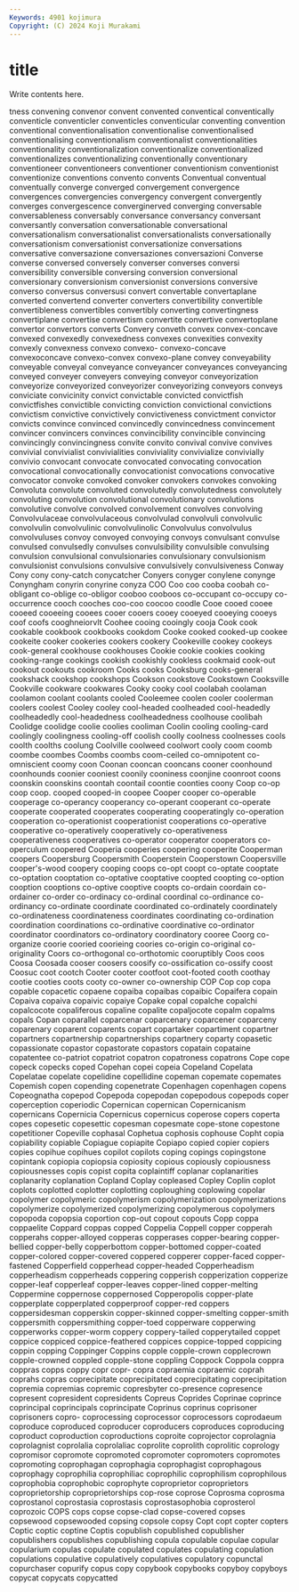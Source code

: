 ```yaml
---
Keywords: 4901 kojimura
Copyright: (C) 2024 Koji Murakami
---
```


# title

Write contents here.



tness convening convenor
convent convented conventical conventically conventicle conventicler conventicles conventicular conventing convention
conventional conventionalisation conventionalise conventionalised conventionalising conventionalism conventionalist conventionalities conventionality conventionalization
conventionalize conventionalized conventionalizes conventionalizing conventionally conventionary conventioneer conventioneers conventioner conventionism
conventionist conventionize conventions convento convents Conventual conventual conventually converge converged
convergement convergence convergences convergencies convergency convergent convergently converges convergescence converginerved
converging conversable conversableness conversably conversance conversancy conversant conversantly conversation conversationable
conversational conversationalism conversationalist conversationalists conversationally conversationism conversationist conversationize conversations conversative
conversazione conversaziones conversazioni Converse converse conversed conversely converser converses conversi
conversibility conversible conversing conversion conversional conversionary conversionism conversionist conversions conversive
converso conversus conversusi convert convertable convertaplane converted convertend converter converters
convertibility convertible convertibleness convertibles convertibly converting convertingness convertiplane convertise convertism
convertite convertive convertoplane convertor convertors converts Convery conveth convex convex-concave
convexed convexedly convexedness convexes convexities convexity convexly convexness convexo convexo-
convexo-concave convexoconcave convexo-convex convexo-plane convey conveyability conveyable conveyal conveyance conveyancer
conveyances conveyancing conveyed conveyer conveyers conveying conveyor conveyorization conveyorize conveyorized
conveyorizer conveyorizing conveyors conveys conviciate convicinity convict convictable convicted convictfish
convictfishes convictible convicting conviction convictional convictions convictism convictive convictively convictiveness
convictment convictor convicts convince convinced convincedly convincedness convincement convincer convincers
convinces convincibility convincible convincing convincingly convincingness convite convito convival convive
convives convivial convivialist convivialities conviviality convivialize convivially convivio convocant convocate
convocated convocating convocation convocational convocationally convocationist convocations convocative convocator convoke
convoked convoker convokers convokes convoking Convoluta convolute convoluted convolutedly convolutedness
convolutely convoluting convolution convolutional convolutionary convolutions convolutive convolve convolved convolvement
convolves convolving Convolvulaceae convolvulaceous convolvulad convolvuli convolvulic convolvulin convolvulinic convolvulinolic
Convolvulus convolvulus convolvuluses convoy convoyed convoying convoys convulsant convulse convulsed
convulsedly convulses convulsibility convulsible convulsing convulsion convulsional convulsionaries convulsionary convulsionism
convulsionist convulsions convulsive convulsively convulsiveness Conway Cony cony cony-catch conycatcher
Conyers conyger conylene conynge Conyngham conyrin conyrine conyza COO Coo
coo cooba coobah co-obligant co-oblige co-obligor cooboo cooboos co-occupant co-occupy
co-occurrence cooch cooches coo-coo coocoo coodle Cooe cooed cooee cooeed
cooeeing cooees cooer cooers cooey cooeyed cooeying cooeys coof coofs
cooghneiorvlt Coohee cooing cooingly cooja Cook cook cookable cookbook cookbooks
cookdom Cooke cooked cooked-up cookee cookeite cooker cookeries cookers cookery
Cookeville cookey cookeys cook-general cookhouse cookhouses Cookie cookie cookies cooking
cooking-range cookings cookish cookishly cookless cookmaid cook-out cookout cookouts cookroom
Cooks cooks Cooksburg cooks-general cookshack cookshop cookshops Cookson cookstove Cookstown
Cooksville Cookville cookware cookwares Cooky cooky cool coolabah coolaman coolamon
coolant coolants cooled Cooleemee coolen cooler coolerman coolers coolest Cooley
cooley cool-headed coolheaded cool-headedly coolheadedly cool-headedness coolheadedness coolhouse coolibah Coolidge
coolidge coolie coolies cooliman Coolin cooling cooling-card coolingly coolingness cooling-off
coolish coolly coolness coolnesses cools coolth coolths coolung Coolville coolweed
coolwort cooly coom coomb coombe coombes Coombs coombs coom-ceiled co-omnipotent
co-omniscient coomy coon Coonan cooncan cooncans cooner coonhound coonhounds coonier
cooniest coonily cooniness coonjine coonroot coons coonskin coonskins coontah coontail
coontie coonties coony Coop co-op coop coop. cooped cooped-in coopee
Cooper cooper co-operable cooperage co-operancy cooperancy co-operant cooperant co-operate cooperate
cooperated cooperates cooperating cooperatingly co-operation cooperation co-operationist cooperationist cooperations co-operative
cooperative co-operatively cooperatively co-operativeness cooperativeness cooperatives co-operator cooperator cooperators co-operculum
coopered Cooperia cooperies coopering cooperite Cooperman coopers Coopersburg Coopersmith Cooperstein
Cooperstown Coopersville cooper's-wood coopery cooping coops co-opt coopt co-optate cooptate
co-optation cooptation co-optative cooptative coopted coopting co-option cooption cooptions co-optive
cooptive coopts co-ordain coordain co-ordainer co-order co-ordinacy co-ordinal coordinal co-ordinance
co-ordinancy co-ordinate coordinate coordinated co-ordinately coordinately co-ordinateness coordinateness coordinates coordinating
co-ordination coordination coordinations co-ordinative coordinative co-ordinator coordinator coordinators co-ordinatory coordinatory
cooree Coorg co-organize coorie cooried coorieing coories co-origin co-original co-originality
Coors co-orthogonal co-orthotomic cooruptibly Coos coos Coosa Coosada cooser coosers
coosify co-ossification co-ossify coost Coosuc coot cootch Cooter cooter cootfoot
coot-footed cooth coothay cootie cooties coots cooty co-owner co-ownership COP
Cop cop copa copable copacetic copaene copaiba copaibas copaibic Copaifera
copain Copaiva copaiva copaivic copaiye Copake copal copalche copalchi copalcocote
copaliferous copaline copalite copaljocote copalm copalms copals Copan coparallel coparcenar
coparcenary coparcener coparceny coparenary coparent coparents copart copartaker copartiment copartner
copartners copartnership copartnerships copartnery coparty copasetic copassionate copastor copastorate copastors
copatain copataine copatentee co-patriot copatriot copatron copatroness copatrons Cope cope
copeck copecks coped Copehan copei copeia Copeland Copelata Copelatae copelate
copelidine copellidine copeman copemate copemates Copemish copen copending copenetrate Copenhagen
copenhagen copens Copeognatha copepod Copepoda copepodan copepodous copepods coper coperception
coperiodic Copernican copernican Copernicanism copernicans Copernicia Copernicus copernicus coperose copers
coperta copes copesetic copesettic copesman copesmate cope-stone copestone copetitioner Copeville
cophasal Cophetua cophosis cophouse Copht copia copiability copiable Copiague copiapite
Copiapo copied copier copiers copies copihue copihues copilot copilots coping
copings copingstone copintank copiopia copiopsia copiosity copious copiously copiousness copiousnesses
copis copist copita coplaintiff coplanar coplanarities coplanarity coplanation Copland Coplay
copleased Copley Coplin coplot coplots coplotted coplotter coplotting coploughing coplowing
copolar copolymer copolymeric copolymerism copolymerization copolymerizations copolymerize copolymerized copolymerizing copolymerous
copolymers copopoda copopsia coportion cop-out copout copouts Copp coppa coppaelite
Coppard coppas copped Coppelia Coppell copper copperah copperahs copper-alloyed copperas
copperases copper-bearing copper-bellied copper-belly copperbottom copper-bottomed copper-coated copper-colored copper-covered coppered
copperer copper-faced copper-fastened Copperfield copperhead copper-headed Copperheadism copperheadism copperheads coppering
copperish copperization copperize copper-leaf copperleaf copper-leaves copper-lined copper-melting Coppermine coppernose
coppernosed Copperopolis copper-plate copperplate copperplated copperproof copper-red coppers coppersidesman copperskin
copper-skinned copper-smelting copper-smith coppersmith coppersmithing copper-toed copperware copperwing copperworks copper-worm
coppery coppery-tailed copperytailed coppet coppice coppiced coppice-feathered coppices coppice-topped coppicing
coppin copping Coppinger Coppins copple copple-crown copplecrown copple-crowned coppled copple-stone
coppling Coppock Coppola coppra coppras copps coppy copr copr- copra
copraemia copraemic coprah coprahs copras coprecipitate coprecipitated coprecipitating coprecipitation copremia
copremias copremic copresbyter co-presence copresence copresent copresident copresidents Copreus Coprides
Coprinae coprince coprincipal coprincipals coprincipate Coprinus coprinus coprisoner coprisoners copro-
coprocessing coprocessor coprocessors coprodaeum coproduce coproduced coproducer coproducers coproduces coproducing
coproduct coproduction coproductions coproite coprojector coprolagnia coprolagnist coprolalia coprolaliac coprolite
coprolith coprolitic coprology copromisor copromote copromoted copromoter copromoters copromotes copromoting
coprophagan coprophagia coprophagist coprophagous coprophagy coprophilia coprophiliac coprophilic coprophilism coprophilous
coprophobia coprophobic coprophyte coproprietor coproprietors coproprietorship coproprietorships cop-rose coprose Coprosma
coprosma coprostanol coprostasia coprostasis coprostasophobia coprosterol coprozoic COPS cops copse
copse-clad copse-covered copses copsewood copsewooded copsing copsole copsy Copt copt
copter copters Coptic coptic coptine Coptis copublish copublished copublisher copublishers
copublishes copublishing copula copulable copulae copular copularium copulas copulate copulated
copulates copulating copulation copulations copulative copulatively copulatives copulatory copunctal copurchaser
copurify copus copy copybook copybooks copyboy copyboys copycat copycats copycatted
